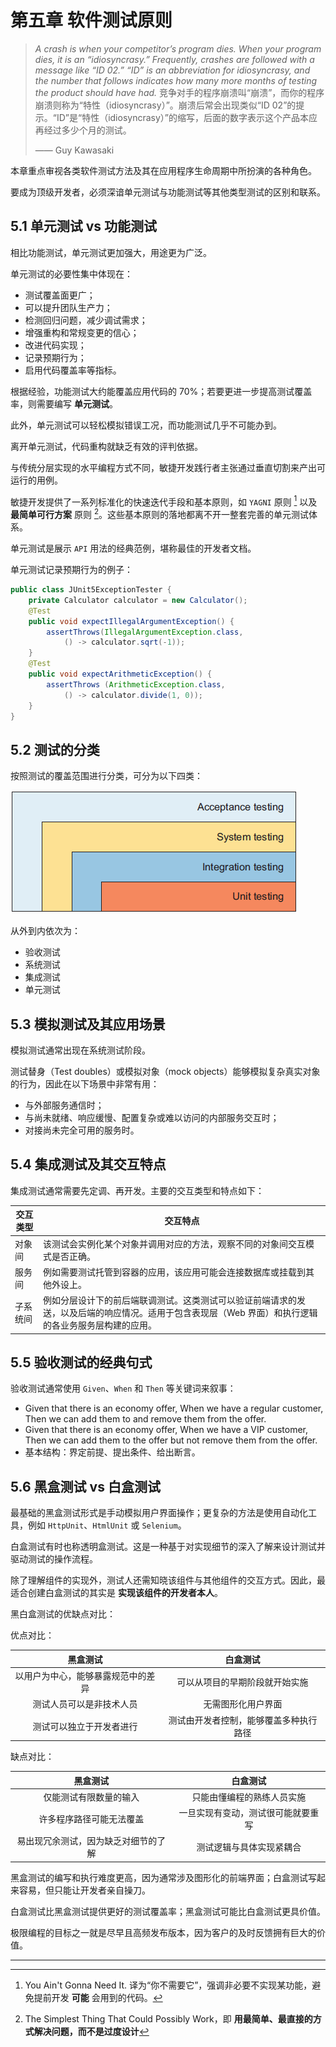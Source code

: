 # 第五章 软件测试原则



> *A crash is when your competitor’s program dies. When your program dies, it is an “idiosyncrasy.” Frequently, crashes are followed with a message like “ID 02.” “ID” is an abbreviation for idiosyncrasy, and the number that follows indicates how many more months of testing the product should have had.*
> 竞争对手的程序崩溃叫“崩溃”，而你的程序崩溃则称为“特性（idiosyncrasy）”。崩溃后常会出现类似“ID 02”的提示。“ID”是“特性（idiosyncrasy）”的缩写，后面的数字表示这个产品本应再经过多少个月的测试。
>
> —— Guy Kawasaki

本章重点审视各类软件测试方法及其在应用程序生命周期中所扮演的各种角色。

要成为顶级开发者，必须深谙单元测试与功能测试等其他类型测试的区别和联系。



## 5.1 单元测试 vs 功能测试

相比功能测试，单元测试更加强大，用途更为广泛。

单元测试的必要性集中体现在：

- 测试覆盖面更广；
- 可以提升团队生产力；
- 检测回归问题，减少调试需求；
- 增强重构和常规变更的信心；
- 改进代码实现；
- 记录预期行为；
- 启用代码覆盖率等指标。



根据经验，功能测试大约能覆盖应用代码的 70%；若要更进一步提高测试覆盖率，则需要编写 **单元测试**。

此外，单元测试可以轻松模拟错误工况，而功能测试几乎不可能办到。

离开单元测试，代码重构就缺乏有效的评判依据。

与传统分层实现的水平编程方式不同，敏捷开发践行者主张通过垂直切割来产出可运行的用例。

敏捷开发提供了一系列标准化的快速迭代手段和基本原则，如 `YAGNI` 原则 [^1] 以及 **最简单可行方案** 原则 [^2]。这些基本原则的落地都离不开一整套完善的单元测试体系。

单元测试是展示 `API` 用法的经典范例，堪称最佳的开发者文档。

单元测试记录预期行为的例子：

```java
public class JUnit5ExceptionTester {
    private Calculator calculator = new Calculator();
    @Test
    public void expectIllegalArgumentException() {
        assertThrows(IllegalArgumentException.class,
            () -> calculator.sqrt(-1));
    }
    @Test
    public void expectArithmeticException() {
        assertThrows (ArithmeticException.class,
            () -> calculator.divide(1, 0));
    }
}
```



## 5.2 测试的分类

按照测试的覆盖范围进行分类，可分为以下四类：

![](../assets/5.1.png)

从外到内依次为：

- 验收测试
- 系统测试
- 集成测试
- 单元测试



## 5.3 模拟测试及其应用场景

模拟测试通常出现在系统测试阶段。

测试替身（Test doubles）或模拟对象（mock objects）能够模拟复杂真实对象的行为，因此在以下场景中非常有用：

- 与外部服务通信时；
- 与尚未就绪、响应缓慢、配置复杂或难以访问的内部服务交互时；
- 对接尚未完全可用的服务时。



## 5.4 集成测试及其交互特点

集成测试通常需要先定调、再开发。主要的交互类型和特点如下：

| 交互类型 | 交互特点                                                     |
| -------- | ------------------------------------------------------------ |
| 对象间   | 该测试会实例化某个对象并调用对应的方法，观察不同的对象间交互模式是否正确。 |
| 服务间   | 例如需要测试托管到容器的应用，该应用可能会连接数据库或挂载到其他外设上。 |
| 子系统间 | 例如分层设计下的前后端联调测试。这类测试可以验证前端请求的发送，以及后端的响应情况。适用于包含表现层（Web 界面）和执行逻辑的各业务服务层构建的应用。 |



## 5.5 验收测试的经典句式

验收测试通常使用 `Given`、`When` 和 `Then` 等关键词来叙事：

- Given that there is an economy offer, When we have a regular customer, Then we can add them to and remove them from the offer.
- Given that there is an economy offer, When we have a VIP customer, Then we can add them to the offer but not remove them from the offer.
- 基本结构：界定前提、提出条件、给出断言。



## 5.6 黑盒测试 vs 白盒测试

最基础的黑盒测试形式是手动模拟用户界面操作；更复杂的方法是使用自动化工具，例如 `HttpUnit`、`HtmlUnit` 或 `Selenium`。

白盒测试有时也称透明盒测试。这是一种基于对实现细节的深入了解来设计测试并驱动测试的操作流程。

除了理解组件的实现外，测试人还需知晓该组件与其他组件的交互方式。因此，最适合创建白盒测试的其实是 **实现该组件的开发者本人**。



黑白盒测试的优缺点对比：

优点对比：

|              黑盒测试              |                白盒测试                |
| :--------------------------------: | :------------------------------------: |
| 以用户为中心，能够暴露规范中的差异 |     可以从项目的早期阶段就开始实施     |
|      测试人员可以是非技术人员      |           无需图形化用户界面           |
|      测试可以独立于开发者进行      | 测试由开发者控制，能够覆盖多种执行路径 |

缺点对比：

|               黑盒测试               |              白盒测试              |
| :----------------------------------: | :--------------------------------: |
|        仅能测试有限数量的输入        |     只能由懂编程的熟练人员实施     |
|       许多程序路径可能无法覆盖       | 一旦实现有变动，测试很可能就要重写 |
| 易出现冗余测试，因为缺乏对细节的了解 |      测试逻辑与具体实现紧耦合      |

黑盒测试的编写和执行难度更高，因为通常涉及图形化的前端界面；白盒测试写起来容易，但只能让开发者亲自操刀。

白盒测试比黑盒测试提供更好的测试覆盖率；黑盒测试可能比白盒测试更具价值。

极限编程的目标之一就是尽早且高频发布版本，因为客户的及时反馈拥有巨大的价值。







































---

[^1]: You Ain't Gonna Need It. 译为“你不需要它”，强调非必要不实现某功能，避免提前开发 **可能** 会用到的代码。
[^2]: The Simplest Thing That Could Possibly Work，即 **用最简单、最直接的方式解决问题，而不是过度设计** 

